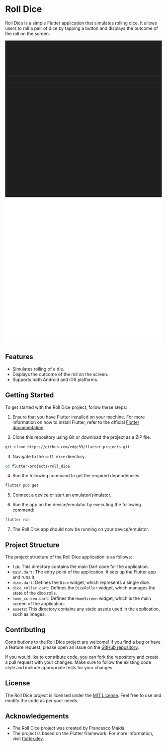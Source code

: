 # Roll Dice

Roll Dice is a simple Flutter application that simulates rolling dice. It allows users to roll a pair of dice by tapping a button and displays the outcome of the roll on the screen.

<p align="center">
<img src="screenshot.gif"/>
</p>

## Features

- Simulates rolling of a die.
- Displays the outcome of the roll on the screen.
- Supports both Android and iOS platforms.

## Getting Started

To get started with the Roll Dice project, follow these steps:

1. Ensure that you have Flutter installed on your machine. For more information on how to install Flutter, refer to the official [Flutter documentation](https://flutter.dev/docs/get-started/install).

2. Clone this repository using Git or download the project as a ZIP file.

```bash
git clone https://github.com/edge33/flutter-projects.git
```

3. Navigate to the `roll_dice` directory.

```bash
cd flutter-projects/roll_dice
```

4. Run the following command to get the required dependencies:

```bash
flutter pub get
```

5. Connect a device or start an emulator/simulator.

6. Run the app on the device/emulator by executing the following command:

```bash
flutter run
```

7. The Roll Dice app should now be running on your device/emulator.

## Project Structure

The project structure of the Roll Dice application is as follows:

- `lib`: This directory contains the main Dart code for the application.
- `main.dart`: The entry point of the application. It sets up the Flutter app and runs it.
- `dice.dart`: Defines the `Dice` widget, which represents a single dice.
- `dice_roller.dart`: Defines the `DiceRoller` widget, which manages the state of the dice rolls.
- `home_screen.dart`: Defines the `HomeScreen` widget, which is the main screen of the application.
- `assets`: This directory contains any static assets used in the application, such as images.

## Contributing

Contributions to the Roll Dice project are welcome! If you find a bug or have a feature request, please open an issue on the [GitHub repository](https://github.com/edge33/flutter-projects/issues).

If you would like to contribute code, you can fork the repository and create a pull request with your changes. Make sure to follow the existing code style and include appropriate tests for your changes.

## License

The Roll Dice project is licensed under the [MIT License](../LICENSE). Feel free to use and modify the code as per your needs.

## Acknowledgements

- The Roll Dice project was created by Francesco Maida.
- The project is based on the Flutter framework. For more information, visit [flutter.dev](https://flutter.dev/).

